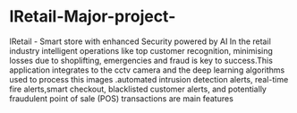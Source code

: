 # IRetail-Major-project-
IRetail - Smart store with enhanced Security powered by AI In the retail industry intelligent operations like top customer recognition, minimising losses due to shoplifting, emergencies and fraud is key to success.This application integrates to the cctv camera and the deep learning algorithms used to process this images .automated intrusion detection alerts, real-time fire alerts,smart checkout, blacklisted customer alerts, and potentially fraudulent point of sale (POS) transactions are main features
